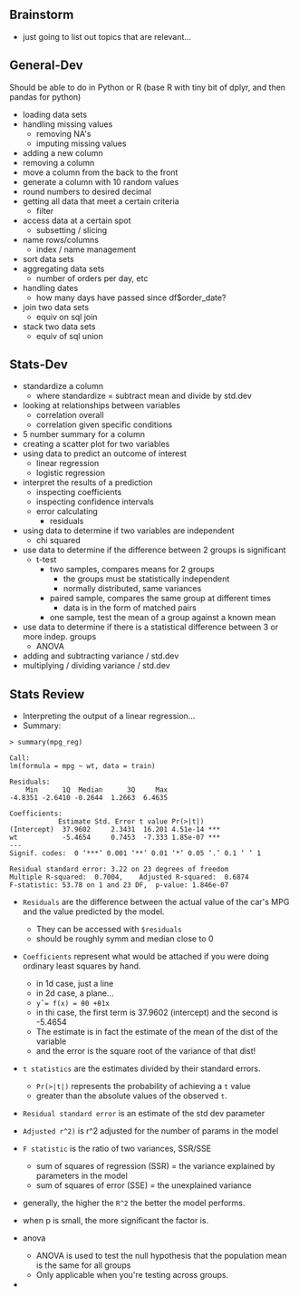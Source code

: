## Brainstorm

* just going to list out topics that are relevant...
  
## General-Dev

Should be able to do in Python or R (base R with tiny bit of dplyr, and then pandas for python)

* loading data sets
* handling missing values
  * removing NA's
  * imputing missing values 
* adding a new column
* removing a column
* move a column from the back to the front
* generate a column with 10 random values
* round numbers to desired decimal
* getting all data that meet a certain criteria
  * filter
* access data at a certain spot
  * subsetting / slicing
* name rows/columns
  * index / name management
* sort data sets
* aggregating data sets
  * number of orders per day, etc
* handling dates
  * how many days have passed since df$order_date? 
* join two data sets
  * equiv on sql join
* stack two data sets
  * equiv of sql union

## Stats-Dev

* standardize a column
  * where standardize = subtract mean and divide by std.dev
* looking at relationships between variables
  * correlation overall
  * correlation given specific conditions
* 5 number summary for a column
* creating a scatter plot for two variables
* using data to predict an outcome of interest
  * linear regression
  * logistic regression
* interpret the results of a prediction
  * inspecting coefficients
  * inspecting confidence intervals
  * error calculating 
    * residuals
* using data to determine if two variables are independent
  * chi squared
* use data to determine if the difference between 2 groups is significant
  * t-test
    * two samples, compares means for 2 groups
      * the groups must be statistically independent
      * normally distributed, same variances
    * paired sample, compares the same group at different times
      * data is in the form of matched pairs
    * one sample, test the mean of a group against a known mean
* use data to determine if there is a statistical difference between 3 or more indep. groups
  * ANOVA
* adding and subtracting variance / std.dev
* multiplying / dividing variance / std.dev

## Stats Review

* Interpreting the output of a linear regression...
* Summary:

```
> summary(mpg_reg)

Call:
lm(formula = mpg ~ wt, data = train)

Residuals:
    Min      1Q  Median      3Q     Max 
-4.8351 -2.6410 -0.2644  1.2663  6.4635 

Coefficients:
            Estimate Std. Error t value Pr(>|t|)    
(Intercept)  37.9602     2.3431  16.201 4.51e-14 ***
wt           -5.4654     0.7453  -7.333 1.85e-07 ***
---
Signif. codes:  0 ‘***’ 0.001 ‘**’ 0.01 ‘*’ 0.05 ‘.’ 0.1 ‘ ’ 1

Residual standard error: 3.22 on 23 degrees of freedom
Multiple R-squared:  0.7004,	Adjusted R-squared:  0.6874 
F-statistic: 53.78 on 1 and 23 DF,  p-value: 1.846e-07
```

* `Residuals` are the difference between the actual value of the car's MPG and the value predicted by the model.
  * They can be accessed with `$residuals`
  * should be roughly symm and median close to 0
* `Coefficients` represent what would be attached if you were doing ordinary least squares by hand.
  * in 1d case, just a line
  * in 2d case, a plane...
  * `yˆ= f(x) = θ0 +θ1x`
  * in thi case, the first term is 37.9602 (intercept) and the second is -5.4654
  * The estimate is in fact the estimate of the mean of the dist of the variable
  * and the error is the square root of the variance of that dist!
* `t statistics` are the estimates divided by their standard errors.
  * `Pr(>|t|)` represents the probability of achieving a `t` value 
  * greater than the absolute values of the observed `t`.
* `Residual standard error` is an estimate of the std dev parameter
* `Adjusted r^2)` is r^2 adjusted for the number of params in the model
* `F statistic` is the ratio of two variances, SSR/SSE
  * sum of squares of regression (SSR) = the variance explained by parameters in the model
  * sum of squares of error (SSE) = the unexplained variance
* generally, the higher the `R^2` the better the model performs.
* when p is small, the more significant the factor is.

* anova
  * ANOVA is used to test the null hypothesis that the population mean is the same for all groups
  * Only applicable when you're testing across groups.
* 